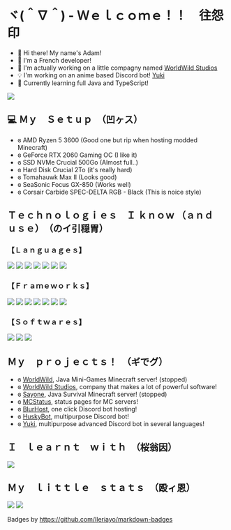# ヾ(＾∇＾) - Ｗｅｌｃｏｍｅ！！　往怨印
- 🌿 Hi there! My name's Adam!
- 💬 I'm a French developer!
- 📌 I'm actually working on a little compagny named [WorldWild Studios](https://worldwild.studio)
- 💡 I'm working on an anime based Discord bot! [Yuki](https://github.com/TheDogHusky/Yuki)
- 🧰 Currently learning full Java and TypeScript!
<p>
    <img src="https://komarev.com/ghpvc/?username=TheDogHusky&color=lightgrey&style=for-the-badge" />
</p>

## 💻 Ｍｙ　Ｓｅｔｕｐ　（凹ヶス）
- ɞ AMD Ryzen 5 3600 (Good one but rip when hosting modded Minecraft)
- ɞ GeForce RTX 2060 Gaming OC (I like it)
- ɞ SSD NVMe Crucial 500Go (Almost full..)
- ɞ Hard Disk Crucial 2To (it's really hard)
- ɞ Tomahauwk Max II (Looks good)
- ɞ SeaSonic Focus GX-850 (Works well)
- ɞ Corsair Carbide SPEC-DELTA RGB - Black (This is noice style)

## Ｔｅｃｈｎｏｌｏｇｉｅｓ　Ｉ ｋｎｏｗ  （ａｎｄ　ｕｓｅ）　（のイ引穏胃）

### 【Ｌａｎｇｕａｇｅｓ】
<p>
    <img src="https://img.shields.io/badge/HTML5-E34F26?style=for-the-badge&logo=html5&logoColor=white" />
    <img src="https://img.shields.io/badge/CSS3-1572B6?style=for-the-badge&logo=css3&logoColor=white" />
    <img src="https://img.shields.io/badge/JavaScript-323330?style=for-the-badge&logo=javascript&logoColor=F7DF1E" />
    <img src="https://img.shields.io/badge/Python-14354C?style=for-the-badge&logo=python&logoColor=white" />
    <img src="https://img.shields.io/badge/Java-ED8B00?style=for-the-badge&logo=java&logoColor=white" />
    <img src="https://img.shields.io/badge/c%23-%23239120.svg?style=for-the-badge&logo=c-sharp&logoColor=white"/>
    <img src="https://img.shields.io/badge/typescript-%23007ACC.svg?style=for-the-badge&logo=typescript&logoColor=white"/>
</p>

### 【Ｆｒａｍｅｗｏｒｋｓ】
<p>
    <img src="https://img.shields.io/badge/Node.js-43853D?style=for-the-badge&logo=node.js&logoColor=white" />
    <img src="https://img.shields.io/badge/npm-CB3837?style=for-the-badge&logo=npm&logoColor=white" />
    <img src="https://img.shields.io/badge/Bootstrap-563D7C?style=for-the-badge&logo=bootstrap&logoColor=white" />
    <img src="https://img.shields.io/badge/Spring-6DB33F?style=for-the-badge&logo=spring&logoColor=white" />
    <img src="https://img.shields.io/badge/Flask-000000?style=for-the-badge&logo=flask&logoColor=white" />
    <img src="https://img.shields.io/badge/Heroku-430098?style=for-the-badge&logo=heroku&logoColor=white" />
    <img src="https://img.shields.io/badge/Thymeleaf-%23005C0F.svg?style=for-the-badge&logo=Thymeleaf&logoColor=white" />
 </p>

### 【Ｓｏｆｔｗａｒｅｓ】
<p>
    <img src="https://img.shields.io/badge/Visual_Studio_Code-0078D4?style=for-the-badge&logo=visual%20studio%20code&logoColor=white" />
    <img src="https://img.shields.io/badge/Spring_Tools_Suite_4-6DB33F?style=for-the-badge&logo=spring&logoColor=white" />
    <img src="https://img.shields.io/badge/Replit-%230D101E.svg?style=for-the-badge&logo=replit&logoColor=white" />
</p>


## Ｍｙ　ｐｒｏｊｅｃｔｓ！　（ギでグ）
- ɞ [WorldWild](https://www.worldwildmc.fr), Java Mini-Games Minecraft server! (stopped)
- ɞ [WorldWild Studios](https://worldwild.studio), company that makes a lot of powerful software!
- ɞ [Sayone](https://sayone.worldwildmc.fr), Java Survival Minecraft server! (stopped)
- ɞ [MCStatus](https://mcstatus.worldwildmc.fr), status pages for MC servers!
- ɞ [BlurHost](https://github.com/BlurHost), one click Discord bot hosting!
- ɞ [HuskyBot](https://huskybot-site.thedoghusky.repl.co), multipurpose Discord bot!
- ɞ [Yuki](https://github.com/TheDogHusku/Yuki), multipurpose advanced Discord bot in several languages!

## Ｉ　ｌｅａｒｎｔ　ｗｉｔｈ　（桜翁因）
<p>
    <a href="https://codecademy.com"><img src="https://img.shields.io/badge/Codecademy-FFF0E5?style=for-the-badge&logo=codecademy&logoColor=1F243A" /></a>
</p>

## Ｍｙ　ｌｉｔｔｌｅ　ｓｔａｔｓ　（殴ィ恩）
<img src="https://github-readme-stats.vercel.app/api?username=TheDogHusky&theme=blue-green" />
<img src="https://github-readme-stats.vercel.app/api/top-langs/?username=TheDogHusky&theme=blue-green" />


Badges by https://github.com/Ileriayo/markdown-badges

